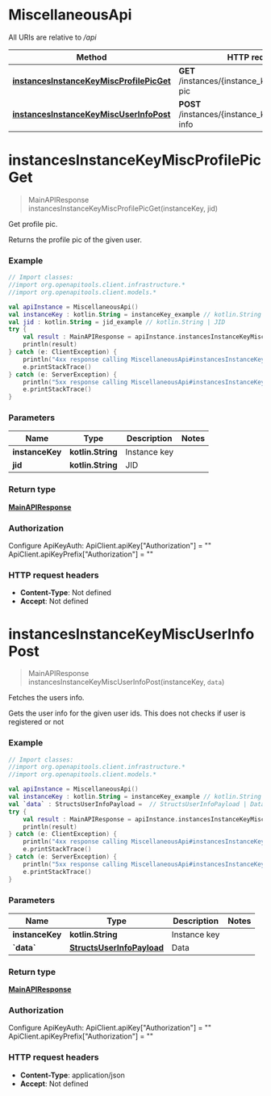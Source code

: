 # MiscellaneousApi

All URIs are relative to */api*

Method | HTTP request | Description
------------- | ------------- | -------------
[**instancesInstanceKeyMiscProfilePicGet**](MiscellaneousApi.md#instancesInstanceKeyMiscProfilePicGet) | **GET** /instances/{instance_key}/misc/profile-pic | Get profile pic.
[**instancesInstanceKeyMiscUserInfoPost**](MiscellaneousApi.md#instancesInstanceKeyMiscUserInfoPost) | **POST** /instances/{instance_key}/misc/user-info | Fetches the users info.


<a name="instancesInstanceKeyMiscProfilePicGet"></a>
# **instancesInstanceKeyMiscProfilePicGet**
> MainAPIResponse instancesInstanceKeyMiscProfilePicGet(instanceKey, jid)

Get profile pic.

Returns the profile pic of the given user.

### Example
```kotlin
// Import classes:
//import org.openapitools.client.infrastructure.*
//import org.openapitools.client.models.*

val apiInstance = MiscellaneousApi()
val instanceKey : kotlin.String = instanceKey_example // kotlin.String | Instance key
val jid : kotlin.String = jid_example // kotlin.String | JID
try {
    val result : MainAPIResponse = apiInstance.instancesInstanceKeyMiscProfilePicGet(instanceKey, jid)
    println(result)
} catch (e: ClientException) {
    println("4xx response calling MiscellaneousApi#instancesInstanceKeyMiscProfilePicGet")
    e.printStackTrace()
} catch (e: ServerException) {
    println("5xx response calling MiscellaneousApi#instancesInstanceKeyMiscProfilePicGet")
    e.printStackTrace()
}
```

### Parameters

Name | Type | Description  | Notes
------------- | ------------- | ------------- | -------------
 **instanceKey** | **kotlin.String**| Instance key |
 **jid** | **kotlin.String**| JID |

### Return type

[**MainAPIResponse**](MainAPIResponse.md)

### Authorization


Configure ApiKeyAuth:
    ApiClient.apiKey["Authorization"] = ""
    ApiClient.apiKeyPrefix["Authorization"] = ""

### HTTP request headers

 - **Content-Type**: Not defined
 - **Accept**: Not defined

<a name="instancesInstanceKeyMiscUserInfoPost"></a>
# **instancesInstanceKeyMiscUserInfoPost**
> MainAPIResponse instancesInstanceKeyMiscUserInfoPost(instanceKey, `data`)

Fetches the users info.

Gets the user info for the given user ids. This does not checks if user is registered or not

### Example
```kotlin
// Import classes:
//import org.openapitools.client.infrastructure.*
//import org.openapitools.client.models.*

val apiInstance = MiscellaneousApi()
val instanceKey : kotlin.String = instanceKey_example // kotlin.String | Instance key
val `data` : StructsUserInfoPayload =  // StructsUserInfoPayload | Data
try {
    val result : MainAPIResponse = apiInstance.instancesInstanceKeyMiscUserInfoPost(instanceKey, `data`)
    println(result)
} catch (e: ClientException) {
    println("4xx response calling MiscellaneousApi#instancesInstanceKeyMiscUserInfoPost")
    e.printStackTrace()
} catch (e: ServerException) {
    println("5xx response calling MiscellaneousApi#instancesInstanceKeyMiscUserInfoPost")
    e.printStackTrace()
}
```

### Parameters

Name | Type | Description  | Notes
------------- | ------------- | ------------- | -------------
 **instanceKey** | **kotlin.String**| Instance key |
 **&#x60;data&#x60;** | [**StructsUserInfoPayload**](StructsUserInfoPayload.md)| Data |

### Return type

[**MainAPIResponse**](MainAPIResponse.md)

### Authorization


Configure ApiKeyAuth:
    ApiClient.apiKey["Authorization"] = ""
    ApiClient.apiKeyPrefix["Authorization"] = ""

### HTTP request headers

 - **Content-Type**: application/json
 - **Accept**: Not defined

